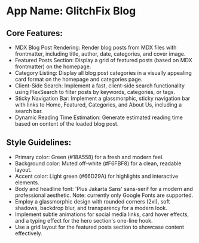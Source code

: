 # **App Name**: GlitchFix Blog

## Core Features:

- MDX Blog Post Rendering: Render blog posts from MDX files with frontmatter, including title, author, date, categories, and cover image.
- Featured Posts Section: Display a grid of featured posts (based on MDX frontmatter) on the homepage.
- Category Listing: Display all blog post categories in a visually appealing card format on the homepage and categories page.
- Client-Side Search: Implement a fast, client-side search functionality using FlexSearch to filter posts by keywords, categories, or tags.
- Sticky Navigation Bar: Implement a glassmorphic, sticky navigation bar with links to Home, Featured, Categories, and About Us, including a search bar.
- Dynamic Reading Time Estimation: Generate estimated reading time based on content of the loaded blog post.

## Style Guidelines:

- Primary color: Green (#18A558) for a fresh and modern feel.
- Background color: Muted off-white (#F6FBF8) for a clean, readable layout.
- Accent color: Light green (#66D29A) for highlights and interactive elements.
- Body and headline font: 'Plus Jakarta Sans' sans-serif for a modern and professional aesthetic. Note: currently only Google Fonts are supported.
- Employ a glassmorphic design with rounded corners (2xl), soft shadows, backdrop blur, and transparency for a modern look.
- Implement subtle animations for social media links, card hover effects, and a typing effect for the hero section's one-line hook.
- Use a grid layout for the featured posts section to showcase content effectively.